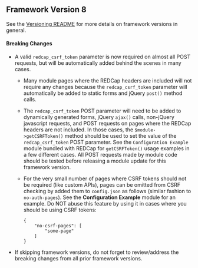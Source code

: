 ## Framework Version 8

See the [Versioning README](README.md) for more details on framework versions in general.

#### Breaking Changes

- A valid `redcap_csrf_token` parameter is now required on almost all POST requests, but will be automatically added behind the scenes in many cases.
  - Many module pages where the REDCap headers are included will not require any changes because the `redcap_csrf_token` parameter will automatically be added to static forms and jQuery `post()` method calls.
  - The `redcap_csrf_token` POST parameter will need to be added to dynamically generated forms, jQuery `ajax()` calls, non-jQuery javascript requests, and POST requests on pages where the REDCap headers are not included.  In those cases, the `$module->getCSRFToken()` method should be used to set the value of the `redcap_csrf_token` POST parameter.  See the `Configuration Example` module bundled with REDCap for `getCSRFToken()` usage examples in a few different cases.  All POST requests made by module code should be tested before releasing a module update for this framework version.
  - For the very small number of pages where CSRF tokens should not be required (like custom APIs), pages can be omitted from CSRF checking by added them to `config.json` as follows (similar fashion to  `no-auth-pages`).  See the **Configuration Example** module for an example.  Do NOT abuse this feature by using it in cases where you should be using CSRF tokens:
    
    ```
    {
        "no-csrf-pages": [
            "some-page"
        ]
    }
    ```
- If skipping framework versions, do not forget to review/address the breaking changes from all prior framework versions.
